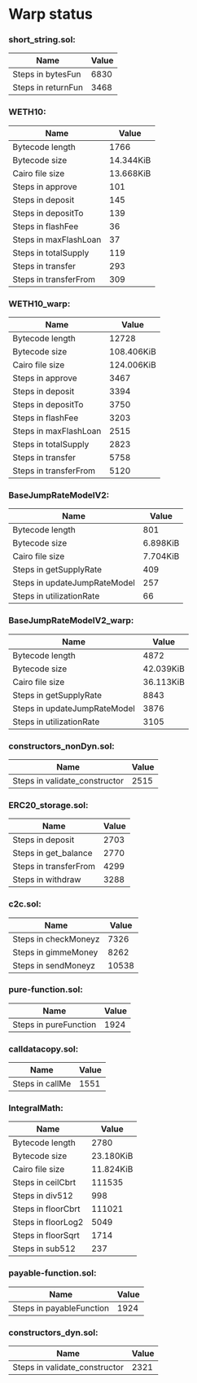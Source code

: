 # Warp status
### short_string.sol:
| Name | Value |
| ----------- | ----------- |
| Steps in bytesFun | 6830 |
| Steps in returnFun | 3468 |
### WETH10:
| Name | Value |
| ----------- | ----------- |
| Bytecode length | 1766 |
| Bytecode size | 14.344KiB |
| Cairo file size | 13.668KiB |
| Steps in approve | 101 |
| Steps in deposit | 145 |
| Steps in depositTo | 139 |
| Steps in flashFee | 36 |
| Steps in maxFlashLoan | 37 |
| Steps in totalSupply | 119 |
| Steps in transfer | 293 |
| Steps in transferFrom | 309 |
### WETH10_warp:
| Name | Value |
| ----------- | ----------- |
| Bytecode length | 12728 |
| Bytecode size | 108.406KiB |
| Cairo file size | 124.006KiB |
| Steps in approve | 3467 |
| Steps in deposit | 3394 |
| Steps in depositTo | 3750 |
| Steps in flashFee | 3203 |
| Steps in maxFlashLoan | 2515 |
| Steps in totalSupply | 2823 |
| Steps in transfer | 5758 |
| Steps in transferFrom | 5120 |
### BaseJumpRateModelV2:
| Name | Value |
| ----------- | ----------- |
| Bytecode length | 801 |
| Bytecode size | 6.898KiB |
| Cairo file size | 7.704KiB |
| Steps in getSupplyRate | 409 |
| Steps in updateJumpRateModel | 257 |
| Steps in utilizationRate | 66 |
### BaseJumpRateModelV2_warp:
| Name | Value |
| ----------- | ----------- |
| Bytecode length | 4872 |
| Bytecode size | 42.039KiB |
| Cairo file size | 36.113KiB |
| Steps in getSupplyRate | 8843 |
| Steps in updateJumpRateModel | 3876 |
| Steps in utilizationRate | 3105 |
### constructors_nonDyn.sol:
| Name | Value |
| ----------- | ----------- |
| Steps in validate_constructor | 2515 |
### ERC20_storage.sol:
| Name | Value |
| ----------- | ----------- |
| Steps in deposit | 2703 |
| Steps in get_balance | 2770 |
| Steps in transferFrom | 4299 |
| Steps in withdraw | 3288 |
### c2c.sol:
| Name | Value |
| ----------- | ----------- |
| Steps in checkMoneyz | 7326 |
| Steps in gimmeMoney | 8262 |
| Steps in sendMoneyz | 10538 |
### pure-function.sol:
| Name | Value |
| ----------- | ----------- |
| Steps in pureFunction | 1924 |
### calldatacopy.sol:
| Name | Value |
| ----------- | ----------- |
| Steps in callMe | 1551 |
### IntegralMath:
| Name | Value |
| ----------- | ----------- |
| Bytecode length | 2780 |
| Bytecode size | 23.180KiB |
| Cairo file size | 11.824KiB |
| Steps in ceilCbrt | 111535 |
| Steps in div512 | 998 |
| Steps in floorCbrt | 111021 |
| Steps in floorLog2 | 5049 |
| Steps in floorSqrt | 1714 |
| Steps in sub512 | 237 |
### payable-function.sol:
| Name | Value |
| ----------- | ----------- |
| Steps in payableFunction | 1924 |
### constructors_dyn.sol:
| Name | Value |
| ----------- | ----------- |
| Steps in validate_constructor | 2321 |
